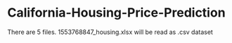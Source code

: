 # California-Housing-Price-Prediction
There are 5 files. 1553768847_housing.xlsx will be read as .csv dataset
